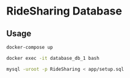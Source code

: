# RideSharing Database

## Usage

```bash
docker-compose up
```

```bash
docker exec -it database_db_1 bash

mysql -uroot -p RideSharing < app/setup.sql
```
